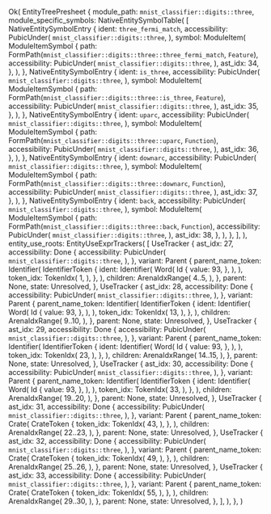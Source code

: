 Ok(
    EntityTreePresheet {
        module_path: `mnist_classifier::digits::three`,
        module_specific_symbols: NativeEntitySymbolTable(
            [
                NativeEntitySymbolEntry {
                    ident: `three_fermi_match`,
                    accessibility: PubicUnder(
                        `mnist_classifier::digits::three`,
                    ),
                    symbol: ModuleItem(
                        ModuleItemSymbol {
                            path: FormPath(`mnist_classifier::digits::three::three_fermi_match`, `Feature`),
                            accessibility: PubicUnder(
                                `mnist_classifier::digits::three`,
                            ),
                            ast_idx: 34,
                        },
                    ),
                },
                NativeEntitySymbolEntry {
                    ident: `is_three`,
                    accessibility: PubicUnder(
                        `mnist_classifier::digits::three`,
                    ),
                    symbol: ModuleItem(
                        ModuleItemSymbol {
                            path: FormPath(`mnist_classifier::digits::three::is_three`, `Feature`),
                            accessibility: PubicUnder(
                                `mnist_classifier::digits::three`,
                            ),
                            ast_idx: 35,
                        },
                    ),
                },
                NativeEntitySymbolEntry {
                    ident: `uparc`,
                    accessibility: PubicUnder(
                        `mnist_classifier::digits::three`,
                    ),
                    symbol: ModuleItem(
                        ModuleItemSymbol {
                            path: FormPath(`mnist_classifier::digits::three::uparc`, `Function`),
                            accessibility: PubicUnder(
                                `mnist_classifier::digits::three`,
                            ),
                            ast_idx: 36,
                        },
                    ),
                },
                NativeEntitySymbolEntry {
                    ident: `downarc`,
                    accessibility: PubicUnder(
                        `mnist_classifier::digits::three`,
                    ),
                    symbol: ModuleItem(
                        ModuleItemSymbol {
                            path: FormPath(`mnist_classifier::digits::three::downarc`, `Function`),
                            accessibility: PubicUnder(
                                `mnist_classifier::digits::three`,
                            ),
                            ast_idx: 37,
                        },
                    ),
                },
                NativeEntitySymbolEntry {
                    ident: `back`,
                    accessibility: PubicUnder(
                        `mnist_classifier::digits::three`,
                    ),
                    symbol: ModuleItem(
                        ModuleItemSymbol {
                            path: FormPath(`mnist_classifier::digits::three::back`, `Function`),
                            accessibility: PubicUnder(
                                `mnist_classifier::digits::three`,
                            ),
                            ast_idx: 38,
                        },
                    ),
                },
            ],
        ),
        entity_use_roots: EntityUseExprTrackers(
            [
                UseTracker {
                    ast_idx: 27,
                    accessibility: Done {
                        accessibility: PubicUnder(
                            `mnist_classifier::digits::three`,
                        ),
                    },
                    variant: Parent {
                        parent_name_token: Identifier(
                            IdentifierToken {
                                ident: Identifier(
                                    Word(
                                        Id {
                                            value: 93,
                                        },
                                    ),
                                ),
                                token_idx: TokenIdx(
                                    1,
                                ),
                            },
                        ),
                        children: ArenaIdxRange(
                            4..5,
                        ),
                    },
                    parent: None,
                    state: Unresolved,
                },
                UseTracker {
                    ast_idx: 28,
                    accessibility: Done {
                        accessibility: PubicUnder(
                            `mnist_classifier::digits::three`,
                        ),
                    },
                    variant: Parent {
                        parent_name_token: Identifier(
                            IdentifierToken {
                                ident: Identifier(
                                    Word(
                                        Id {
                                            value: 93,
                                        },
                                    ),
                                ),
                                token_idx: TokenIdx(
                                    13,
                                ),
                            },
                        ),
                        children: ArenaIdxRange(
                            9..10,
                        ),
                    },
                    parent: None,
                    state: Unresolved,
                },
                UseTracker {
                    ast_idx: 29,
                    accessibility: Done {
                        accessibility: PubicUnder(
                            `mnist_classifier::digits::three`,
                        ),
                    },
                    variant: Parent {
                        parent_name_token: Identifier(
                            IdentifierToken {
                                ident: Identifier(
                                    Word(
                                        Id {
                                            value: 93,
                                        },
                                    ),
                                ),
                                token_idx: TokenIdx(
                                    23,
                                ),
                            },
                        ),
                        children: ArenaIdxRange(
                            14..15,
                        ),
                    },
                    parent: None,
                    state: Unresolved,
                },
                UseTracker {
                    ast_idx: 30,
                    accessibility: Done {
                        accessibility: PubicUnder(
                            `mnist_classifier::digits::three`,
                        ),
                    },
                    variant: Parent {
                        parent_name_token: Identifier(
                            IdentifierToken {
                                ident: Identifier(
                                    Word(
                                        Id {
                                            value: 93,
                                        },
                                    ),
                                ),
                                token_idx: TokenIdx(
                                    33,
                                ),
                            },
                        ),
                        children: ArenaIdxRange(
                            19..20,
                        ),
                    },
                    parent: None,
                    state: Unresolved,
                },
                UseTracker {
                    ast_idx: 31,
                    accessibility: Done {
                        accessibility: PubicUnder(
                            `mnist_classifier::digits::three`,
                        ),
                    },
                    variant: Parent {
                        parent_name_token: Crate(
                            CrateToken {
                                token_idx: TokenIdx(
                                    43,
                                ),
                            },
                        ),
                        children: ArenaIdxRange(
                            22..23,
                        ),
                    },
                    parent: None,
                    state: Unresolved,
                },
                UseTracker {
                    ast_idx: 32,
                    accessibility: Done {
                        accessibility: PubicUnder(
                            `mnist_classifier::digits::three`,
                        ),
                    },
                    variant: Parent {
                        parent_name_token: Crate(
                            CrateToken {
                                token_idx: TokenIdx(
                                    49,
                                ),
                            },
                        ),
                        children: ArenaIdxRange(
                            25..26,
                        ),
                    },
                    parent: None,
                    state: Unresolved,
                },
                UseTracker {
                    ast_idx: 33,
                    accessibility: Done {
                        accessibility: PubicUnder(
                            `mnist_classifier::digits::three`,
                        ),
                    },
                    variant: Parent {
                        parent_name_token: Crate(
                            CrateToken {
                                token_idx: TokenIdx(
                                    55,
                                ),
                            },
                        ),
                        children: ArenaIdxRange(
                            29..30,
                        ),
                    },
                    parent: None,
                    state: Unresolved,
                },
            ],
        ),
    },
)